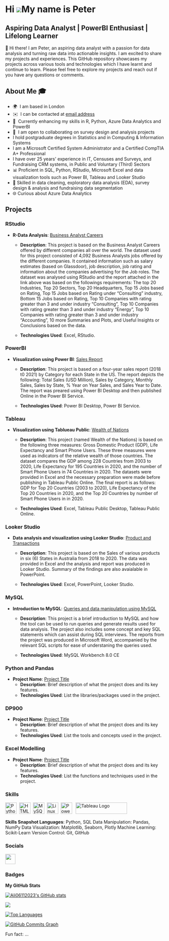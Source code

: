 Hi ![](https://user-images.githubusercontent.com/18350557/176309783-0785949b-9127-417c-8b55-ab5a4333674e.gif)My name is Peter
===========================================================================================================================

Aspiring Data Analyst | PowerBI Enthusiast | Lifelong Learner
-------------------------------------------------------------


👋 Hi there! I am Peter, an aspiring data analyst with a passion for data analysis and turning raw data into actionable insights. I am excited to share my projects and experiences. This GitHub repository showcases my projects across various tools and technologies which I have learnt and continue to learn. Please feel free to explore my projects and reach out if you have any questions or comments.

## About Me 🎓 
* 🌍  I am based in London
* ✉️  I can be contacted at [email address](mailto:peter_acol@yahoo.com)
* 🧠  Currently enhancing my skiIls in R, Python, Azure Data Analytics and PowerBI
* 🤝  I am open to collaborating on survey design and analysis projects
*    I hold postgraduate degrees in Statistics and in Computing & Information Systems
* I am a Microsoft Certified System Administrator and a Certified CompTIA A+ Professional
* I have over 25 years' experience in IT, Censuses and Surveys, and Fundraising CRM systems, in Public and Voluntary (Third) Sectors
* 📊 Proficient in SQL, Python, RStudio, Microsoft Excel and data visualization tools such as Power BI, Tableau and Looker Studio
* 🧩 Skilled in data cleaning, exploratory data analysis (EDA), survey design & analysis and fundraising data segmentation
* 🌐 Curious about Azure Data Analytics 

## Projects

### RStudio
- **R-Data Analysis**: [Business Analyst Careers](https://github.com/peteracol/RStudio)
  - **Description**:
    This project is based on the Business Analyst Careers offered by different companies all over the world. The dataset used      for this project consisted of 4,092 Business Analysts jobs offered by the different companies. It contained information         such as salary estimates (based on Glassdoor), job description, job rating and information about the companies                 advertising for the Job roles. The dataset was analysed using RStudio and the report attached in the link above was based     on the followings requirements: The top 20 Industries, Top 20 Sectors, Top 20 Headquarters, Top 15 Jobs based on Rating,       Top 15 Jobs based on Rating under “Consulting” industry, Bottom 15 Jobs based on Rating, Top 10 Companies with rating          greater than 3 and under industry “Consulting”, Top 10 Companies with rating greater than 3 and under industry “Energy”,       Top 10 Companies with rating greater than 3 and under industry “Accounting”, 10 more Summaries and Plots, and Useful           Insights or Conclusions based on the data.

  - **Technologies Used**: Excel, RStudio.

### PowerBI
- **Visualization using Power BI**: [Sales Report](https://app.powerbi.com/groups/me/reports/aa60a458-61db-47ad-a25a-02272e937307/3355ce717c475273b09d?experience=power-bi)
  - **Description**: This project is based on a four-year sales report (2018 t0 2021) by Category for each State in the US. The report depicts the following: Total Sales (USD Million), Sales by Category, Monthly Sales, Sales by State, % Year on Year Sales, and Sales Year to Date. The report was preared using Power BI Desktop and then published Online in the Power BI Service.
    
  - **Technologies Used**: Power BI Desktop, Power BI Service.

### Tableau
- **Visualization using Tablueau Public**: [Wealth of Nations](https://public.tableau.com/app/profile/peter.acol/viz/Data_Visualization_Assignment1/DashboardWealthofNations?publish=yes)
  - **Description**: This project (named Wealth of the Nations) is based on the following three measures: Gross Domestic Product (GDP), Life Expectancy and Smart Phone Users. These three measures were used as indicators of the relative wealth of those countries. The dataset compares the GDP among 228 Countries from 2003 to 2020, Life Expectancy for 195 Countries in 2020, and the number of Smart Phone Users in 74 Countries in 2020. The datasets were provided in Excel and the necessary preparation were made before publishing in Tableau Public Online. The final report is as follows: GDP for Top 20 Countries (2003 to 2020), Life Expectancy of the Top 20 Countries in 2020, and the Top 20 Countries by number of Smart Phone Users in  in 2020.
    
  - **Technologies Used**: Excel, Tableau Public Desktop, Tableau Public Online.

### Looker Studio 
- **Data analysis and visualization using Looker Studio**: [Product and Transactions](https://lookerstudio.google.com/reporting/fa3fd8f8-8f5d-4926-a813-a1bb5c36d41a/page/O7a0D)
  - **Description**: This project is based on the Sales of various products in six (6) States in Australia from 2018 to 2020. The data was provided in Excel and the analysis and report was produced in Looker Studio. Summary of the findings are also avaialable in PowerPoint.
        
  - **Technologies Used**: Excel, PowerPoint, Looker Studio.
    
### MySQL
- **Introduction to MySQL**: [Queries and data manipulation using MySQL](https://github.com/peteracol/SQL)
  - **Description**: This project is a brief introduction to MySQL and how the tool can be used to run queries and generate results used for data analysis. The project also includes some concept and key SQL statements which can assist during SQL interviews. The reports from the project was produced in Microsoft Word, accompanied by the relevant SQL scripts for ease of understaning the queries used.
    
  - **Technologies Used**: MySQL Workbench 8.0 CE

### Python and Pandas
- **Project Name**: [Project Title](link-to-project)
  - **Description**: Brief description of what the project does and its key features.
  - **Technologies Used**: List the libraries/packages used in the project.

### DP900
- **Project Name**: [Project Title](link-to-project)
  - **Description**: Brief description of what the project does and its key features.
  - **Technologies Used**: List the tools and concepts used in the project.

### Excel Modelling
- **Project Name**: [Project Title](link-to-project)
  - **Description**: Brief description of what the project does and its key features.
  - **Technologies Used**: List the functions and techniques used in the project.







### Skills


<p align="left">
<a href="https://www.python.org/" target="_blank" rel="noreferrer"><img src="https://raw.githubusercontent.com/danielcranney/readme-generator/main/public/icons/skills/python-colored.svg" width="36" height="36" alt="Python" /></a>&nbsp;&nbsp;<a href="https://developer.mozilla.org/en-US/docs/Glossary/HTML5" target="_blank" rel="noreferrer"><img src="https://raw.githubusercontent.com/danielcranney/readme-generator/main/public/icons/skills/html5-colored.svg" width="36" height="36" alt="HTML5" /></a>&nbsp;&nbsp;<a href="https://www.mysql.com/" target="_blank" rel="noreferrer"><img src="https://raw.githubusercontent.com/danielcranney/readme-generator/main/public/icons/skills/mysql-colored.svg" width="36" height="36" alt="MySQL" /></a>&nbsp;&nbsp;<a href="https://www.linux.org" target="_blank" rel="noreferrer"><img src="https://raw.githubusercontent.com/danielcranney/readme-generator/main/public/icons/skills/linux-colored.svg" width="36" height="36" alt="Linux" /></a>&nbsp;&nbsp;<a href="https://app.powerbi.com/" target="_blank" rel="noreferrer"><img src="https://cdn.worldvectorlogo.com/logos/power-bi.svg" width="36" height="36" alt="PowerBI" /></a>&nbsp;&nbsp;
   <a href="https://tableau.com/" target="_blank" rel="noreferrer; return false;"><img src="https://raw.githubusercontent.com/gilbarbara/logos/main/logos/tableau.svg" width="163" height="36" alt="Tableau Logo" /></a>&nbsp;&nbsp;
</p>

**Skills Snapshot Languages**: Python, SQL Data Manipulation: Pandas, NumPy Data Visualization: Matplotlib, Seaborn, Plotly Machine Learning: Scikit-Learn Version Control: Git, GitHub

### Socials

<p align="left"> <a href="https://www.github.com/Ali06112023" target="_blank" rel="noreferrer"> <picture> <source media="(prefers-color-scheme: dark)" srcset="https://raw.githubusercontent.com/danielcranney/readme-generator/main/public/icons/socials/github-dark.svg" /> <source media="(prefers-color-scheme: light)" srcset="https://raw.githubusercontent.com/danielcranney/readme-generator/main/public/icons/socials/github.svg" /> <img src="https://raw.githubusercontent.com/danielcranney/readme-generator/main/public/icons/socials/github.svg" width="32" height="32" /> </picture> </a></p>

### Badges

<b>My GitHub Stats</b>

<a href="http://www.github.com/Ali06112023"><img src="https://github-readme-stats.vercel.app/api?username=Ali06112023&show_icons=true&hide=&count_private=true&title_color=0891b2&text_color=ffffff&icon_color=0891b2&bg_color=1c1917&hide_border=true&show_icons=true" alt="Ali06112023's GitHub stats" /></a>

<a href="http://www.github.com/Ali06112023"><img src="https://github-readme-streak-stats.herokuapp.com/?user=Ali06112023&stroke=ffffff&background=1c1917&ring=0891b2&fire=0891b2&currStreakNum=ffffff&currStreakLabel=0891b2&sideNums=ffffff&sideLabels=ffffff&dates=ffffff&hide_border=true" /></a>

<a href="https://github.com/Ali06112023" align="left"><img src="https://github-readme-stats.vercel.app/api/top-langs/?username=Ali06112023&langs_count=10&title_color=0891b2&text_color=ffffff&icon_color=0891b2&bg_color=1c1917&hide_border=true&locale=en&custom_title=Top%20%Languages" alt="Top Languages" /></a>

<a href="http://www.github.com/Ali06112023"><img src="https://github-readme-activity-graph.cyclic.app/graph?username=Ali06112023&bg_color=1c1917&color=ffffff&line=0891b2&point=ffffff&area_color=1c1917&area=true&hide_border=true&custom_title=GitHub%20Commits%20Graph" alt="GitHub Commits Graph" /></a>


Fun fact: ...

